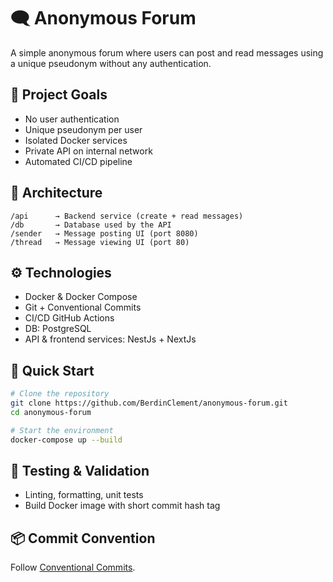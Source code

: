 # 🗨️ Anonymous Forum

A simple anonymous forum where users can post and read messages using a unique pseudonym without any authentication.

## 🎯 Project Goals

- No user authentication
- Unique pseudonym per user
- Isolated Docker services
- Private API on internal network
- Automated CI/CD pipeline

## 🧱 Architecture

```
/api      → Backend service (create + read messages)
/db       → Database used by the API
/sender   → Message posting UI (port 8080)
/thread   → Message viewing UI (port 80)
```

## ⚙️ Technologies

- Docker & Docker Compose
- Git + Conventional Commits
- CI/CD GitHub Actions
- DB: PostgreSQL
- API & frontend services: NestJs + NextJs

## 🚀 Quick Start

```bash
# Clone the repository
git clone https://github.com/BerdinClement/anonymous-forum.git
cd anonymous-forum

# Start the environment
docker-compose up --build
```

## 🧪 Testing & Validation

- Linting, formatting, unit tests
- Build Docker image with short commit hash tag

## 📦 Commit Convention

Follow [Conventional Commits](https://www.conventionalcommits.org/en/v1.0.0/).

